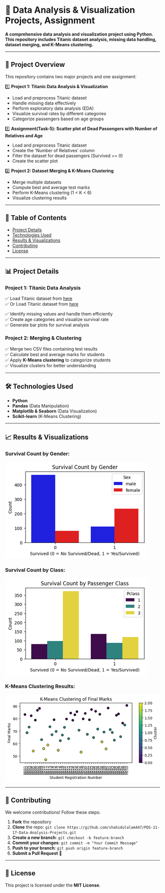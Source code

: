# 📌 Data Analysis & Visualization Projects, Assignment

**A comprehensive data analysis and visualization project using Python. This repository includes Titanic dataset analysis, missing data handling, dataset merging, and K-Means clustering.**

---

## 📂 Project Overview

This repository contains two major projects and one assignment:

1️⃣ **Project 1: Titanic Data Analysis & Visualization**  
- Load and preprocess Titanic dataset  
- Handle missing data effectively  
- Perform exploratory data analysis (EDA)  
- Visualize survival rates by different categories  
- Categorize passengers based on age groups

1️⃣ **Assignment(Task-5): Scatter plot of Dead Passengers with Number of Relatives and Age**  
- Load and preprocess Titanic dataset  
- Create the 'Number of Relatives' column  
- Filter the dataset for dead passengers (Survived == 0)  
- Create the scatter plot  

2️⃣ **Project 2: Dataset Merging & K-Means Clustering**  
- Merge multiple datasets  
- Compute best and average test marks  
- Perform K-Means clustering (1 < K < 6)  
- Visualize clustering results  

---

## 📜 Table of Contents
- [Project Details](#project-details)
- [Technologies Used](#technologies-used)
- [Results & Visualizations](#results--visualizations)
- [Contributing](#contributing)
- [License](#license)

---

## 📊 Project Details

### **Project 1: Titanic Data Analysis**
✅ Load Titanic dataset from [here](https://github.com/shahidulalam447/PDS-11-17-Data-Analysis-Projects/blob/47ce9b98f2188f002297b3139cf33462b72a9c19/data/titanic.csv)  
✅ Or Load Titanic dataset from [here](https://raw.githubusercontent.com/PulockDas/pd-12-resources/refs/heads/master/titanic.csv) 

✅ Identify missing values and handle them efficiently  
✅ Create age categories and visualize survival rate  
✅ Generate bar plots for survival analysis  

### **Project 2: Merging & Clustering**
✅ Merge two CSV files containing test results  
✅ Calculate best and average marks for students  
✅ Apply **K-Means clustering** to categorize students  
✅ Visualize clusters for better understanding  

---

## 🛠 Technologies Used
- **Python**  
- **Pandas** (Data Manipulation)  
- **Matplotlib & Seaborn** (Data Visualization)  
- **Scikit-learn** (K-Means Clustering)  

---

## 📈 Results & Visualizations

### **Survival Count by Gender:**
![Survival vs Gender](survival_by_gender.png)  

### **Survival Count by Class:**
![Survival by Class](survival_by_class.png)  

### **K-Means Clustering Results:**
![K-Means Clustering](kmeans_clusters.png)  

---

## 🤝 Contributing
We welcome contributions! Follow these steps:
1. **Fork** the repository  
2. **Clone** the repo: `git clone https://github.com/shahidulalam447/PDS-11-17-Data-Analysis-Projects.git`  
3. **Create a new branch**: `git checkout -b feature-branch`  
4. **Commit your changes**: `git commit -m "Your Commit Message"`  
5. **Push to your branch**: `git push origin feature-branch`  
6. **Submit a Pull Request** 🚀  

---

## 📜 License
This project is licensed under the **MIT License**.  

